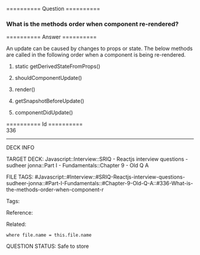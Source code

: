 ========== Question ==========  

### What is the methods order when component re-rendered?  

========== Answer ==========  

An update can be caused by changes to props or state. The below methods are called in the following order when a component is being re-rendered.

1.  static getDerivedStateFromProps()

2.  shouldComponentUpdate()

3.  render()

4.  getSnapshotBeforeUpdate()

5.  componentDidUpdate()

========== Id ==========  
336

---

DECK INFO

TARGET DECK: Javascript::Interview::SRIQ - Reactjs interview questions - sudheer jonna::Part I - Fundamentals::Chapter 9 - Old Q A

FILE TAGS: #Javascript::#Interview::#SRIQ-Reactjs-interview-questions-sudheer-jonna::#Part-I-Fundamentals::#Chapter-9-Old-Q-A::#336-What-is-the-methods-order-when-component-r

Tags:

Reference:

Related:

```dataview
where file.name = this.file.name
```
QUESTION STATUS: Safe to store
